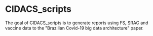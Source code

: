 
# CIDACS_scripts

<!-- badges: start -->
<!-- badges: end -->

The goal of CIDACS_scripts is to generate reports using FS, SRAG and vaccine data
to the "Brazilian Covid-19 big data architecture" paper.


